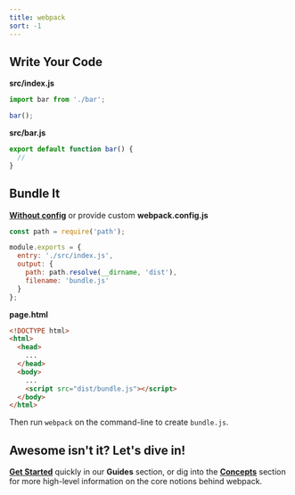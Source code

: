 ```yaml
---
title: webpack
sort: -1
---
```


## Write Your Code

<div class="splash__wrap">
<div class="splash__left">

__src/index.js__

```js
import bar from './bar';

bar();
```

</div>
<div class="splash__right">

__src/bar.js__

```js
export default function bar() {
  //
}
```

</div>
</div>


## Bundle It

<div class="splash__wrap">
<div class="splash__left">

__[Without config](https://youtu.be/3Nv9muOkb6k?t=21293)__ or provide custom __webpack.config.js__

```js
const path = require('path');

module.exports = {
  entry: './src/index.js',
  output: {
    path: path.resolve(__dirname, 'dist'),
    filename: 'bundle.js'
  }
};
```

</div>
<div class="splash__right">

__page.html__

```html
<!DOCTYPE html>
<html>
  <head>
    ...
  </head>
  <body>
    ...
    <script src="dist/bundle.js"></script>
  </body>
</html>
```

</div>
</div>

Then run `webpack` on the command-line to create `bundle.js`.

## Awesome isn't it? Let's dive in!

__[Get Started](/guides/getting-started)__ quickly in our __Guides__ section, or dig into the __[Concepts](/concepts)__ section for more high-level information on the core notions behind webpack.
